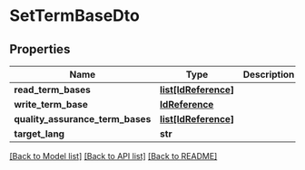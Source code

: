 # SetTermBaseDto

## Properties
Name | Type | Description | Notes
------------ | ------------- | ------------- | -------------
**read_term_bases** | [**list[IdReference]**](IdReference.md) |  | [optional] 
**write_term_base** | [**IdReference**](IdReference.md) |  | [optional] 
**quality_assurance_term_bases** | [**list[IdReference]**](IdReference.md) |  | [optional] 
**target_lang** | **str** |  | [optional] 

[[Back to Model list]](../README.md#documentation-for-models) [[Back to API list]](../README.md#documentation-for-api-endpoints) [[Back to README]](../README.md)


